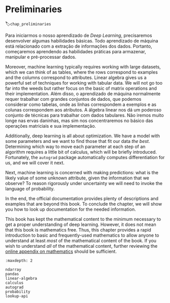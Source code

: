 #  Preliminaries
:label:`chap_preliminaries`

Para iniciarmos o nosso aprendizado de *Deep Learning*,
precisaremos desenvolver algumas habilidades básicas.
Todo aprendizado de máquina está relacionado
com a extração de informações dos dados.
Portanto, começaremos aprendendo as habilidades práticas
para armazenar, manipular e pré-processar dados.

Moreover, machine learning typically requires
working with large datasets, which we can think of as tables,
where the rows correspond to examples
and the columns correspond to attributes.
Linear algebra gives us a powerful set of techniques
for working with tabular data.
We will not go too far into the weeds but rather focus on the basic
of matrix operations and their implementation.
Além disso, o aprendizado de máquina normalmente requer
trabalhar com grandes conjuntos de dados, que podemos considerar como tabelas,
onde as linhas correspondem a exemplos
e as colunas correspondem aos atributos.
A álgebra linear nos dá um poderoso conjunto de técnicas
para trabalhar com dados tabulares.
Não iremos muito longe nas ervas daninhas, mas sim nos concentraremos no básico
das operações matriciais e sua implementação.

Additionally, deep learning is all about optimization.
We have a model with some parameters and
we want to find those that fit our data *the best*.
Determining which way to move each parameter at each step of an algorithm
requires a little bit of calculus, which will be briefly introduced.
Fortunately, the `autograd` package automatically computes differentiation for us,
and we will cover it next.

Next, machine learning is concerned with making predictions:
what is the likely value of some unknown attribute,
given the information that we observe?
To reason rigorously under uncertainty
we will need to invoke the language of probability.

In the end, the official documentation provides
plenty of descriptions and examples that are beyond this book.
To conclude the chapter, we will show you how to look up documentation for
the needed information.

This book has kept the mathematical content to the minimum necessary
to get a proper understanding of deep learning.
However, it does not mean that
this book is mathematics free.
Thus, this chapter provides a rapid introduction to
basic and frequently-used mathematics to allow anyone to understand
at least *most* of the mathematical content of the book.
If you wish to understand *all* of the mathematical content,
further reviewing the [online appendix on mathematics](https://d2l.ai/chapter_appendix-mathematics-for-deep-learning/index.html) should be sufficient.

```toc
:maxdepth: 2

ndarray
pandas
linear-algebra
calculus
autograd
probability
lookup-api
```

<!--stackedit_data:
eyJoaXN0b3J5IjpbLTEyODM5NDkwNF19
-->